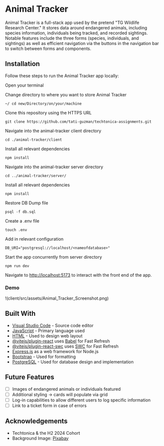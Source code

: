 # Animal Tracker

Animal Tracker is a full-stack app used by the pretend "TG Wildlife Research Center." It stores data around endangered animals, including species information, individuals being tracked, and recorded sightings. Notable features include the three forms (species, individuals, and sightings) as well as efficient navigation via the buttons in the navigation bar to switch between forms and components.

## Installation

Follow these steps to run the Animal Tracker app locally:

Open your terminal

Change directory to where you want to store Animal Tracker

```
~/ cd new/Directory/on/your/machine
```

Clone this repository using the HTTPS URL

```
git clone https://github.com/tati-guzman/techtonica-assignments.git
```

Navigate into the animal-tracker client directory

```
cd ./animal-tracker/client
```

Install all relevant dependencies

```
npm install
```

Navigate into the animal-tracker server directory

```
cd ../animal-tracker/server/
```

Install all relevant dependencies

```
npm install
```

Restore DB Dump file

```
psql -f db.sql
```

Create a .env file

```
touch .env
```

Add in relevant configuration

```
DB_URI="postgresql://localhost/<nameofdatabase>"
```

Start the app concurrently from server directory

```
npm run dev
```

Navigate to [http://localhost:5173](http://localhost:5173) to interact with the front end of the app.

### Demo

!(client/src/assets/Animal_Tracker_Screenshot.png)

## Built With

* [Visual Studio Code](https://code.visualstudio.com/) - Source code editor
* [JavaScript](https://www.javascript.com/) - Primary language used
* [HTML](https://html.com/) - Used to design web layout
* [@vitejs/plugin-react](https://github.com/vitejs/vite-plugin-react/blob/main/packages/plugin-react/README.md) uses [Babel](https://babeljs.io/) for Fast Refresh
* [@vitejs/plugin-react-swc](https://github.com/vitejs/vite-plugin-react-swc) uses [SWC](https://swc.rs/) for Fast Refresh
* [Express.js](https://expressjs.com/) as a web framework for Node.js
* [Bootstrap](https://getbootstrap.com/docs/4.0/components/buttons/) - Used for formatting
* [PostgreSQL](https://www.postgresql.org/docs/current/datatype-datetime.html) - Used for database design and implementation

## Future Features

- [ ] Images of endangered animals or individuals featured
- [ ] Additional styling -> cards will populate via grid
- [ ] Log-in capabilities to allow different users to log specific information
- [ ] Link to a ticket form in case of errors

## Acknowledgements

* Techtonica & the H2 2024 Cohort
* Background Image: [Pixabay](https://pixabay.com/illustrations/trees-field-hills-mountains-forest-7191822/)